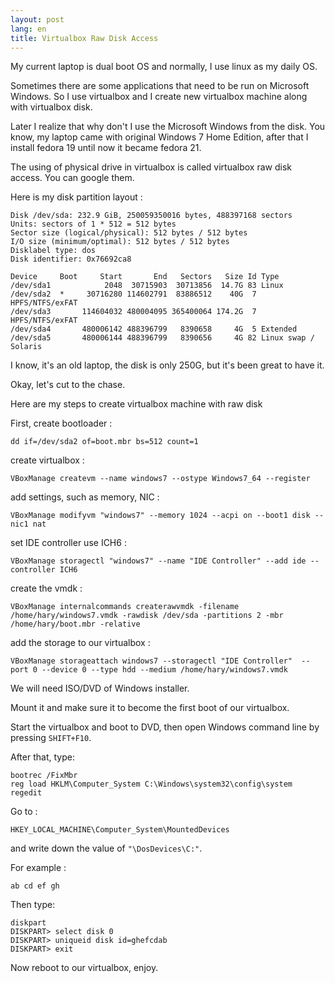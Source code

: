 ```yaml
---
layout: post
lang: en
title: Virtualbox Raw Disk Access
---
```

My current laptop is dual boot OS and normally, I use linux as my daily OS. 

<!-- more -->

Sometimes there are some applications that need to be run on Microsoft Windows. 
So I use virtualbox and I create new virtualbox machine along with virtualbox disk.

Later I realize that why don't I use the Microsoft Windows from the disk. 
You know, my laptop came with original Windows 7 Home Edition, after that I install fedora 19 until now it became fedora 21.

The using of physical drive in virtualbox is called virtualbox raw disk access. You can google them.

Here is my disk partition layout :

    Disk /dev/sda: 232.9 GiB, 250059350016 bytes, 488397168 sectors
    Units: sectors of 1 * 512 = 512 bytes
    Sector size (logical/physical): 512 bytes / 512 bytes
    I/O size (minimum/optimal): 512 bytes / 512 bytes
    Disklabel type: dos
    Disk identifier: 0x76692ca8

    Device     Boot     Start       End   Sectors   Size Id Type
    /dev/sda1            2048  30715903  30713856  14.7G 83 Linux
    /dev/sda2  *     30716280 114602791  83886512    40G  7 HPFS/NTFS/exFAT
    /dev/sda3       114604032 480004095 365400064 174.2G  7 HPFS/NTFS/exFAT
    /dev/sda4       480006142 488396799   8390658     4G  5 Extended
    /dev/sda5       480006144 488396799   8390656     4G 82 Linux swap / Solaris

I know, it's an old laptop, the disk is only 250G, but it's been great to have it. 

Okay, let's cut to the chase.

Here are my steps to create virtualbox machine with raw disk

First, create bootloader :

    dd if=/dev/sda2 of=boot.mbr bs=512 count=1


create virtualbox :

    VBoxManage createvm --name windows7 --ostype Windows7_64 --register


add settings, such as memory, NIC :

    VBoxManage modifyvm "windows7" --memory 1024 --acpi on --boot1 disk --nic1 nat

set IDE controller use ICH6 :

    VBoxManage storagectl "windows7" --name "IDE Controller" --add ide --controller ICH6


create the vmdk :

    VBoxManage internalcommands createrawvmdk -filename /home/hary/windows7.vmdk -rawdisk /dev/sda -partitions 2 -mbr /home/hary/boot.mbr -relative


add the storage to our virtualbox :

    VBoxManage storageattach windows7 --storagectl "IDE Controller"  --port 0 --device 0 --type hdd --medium /home/hary/windows7.vmdk


We will need ISO/DVD of Windows installer. 

Mount it and make sure it to become the first boot of our virtualbox.

Start the virtualbox and boot to DVD, then open Windows command line by pressing `SHIFT+F10`. 

After that, type:

    bootrec /FixMbr
    reg load HKLM\Computer_System C:\Windows\system32\config\system
    regedit

Go to :

    HKEY_LOCAL_MACHINE\Computer_System\MountedDevices

and write down the value of `"\DosDevices\C:"`. 

For example :

    ab cd ef gh

Then type:

    diskpart
    DISKPART> select disk 0
    DISKPART> uniqueid disk id=ghefcdab
    DISKPART> exit

Now reboot to our virtualbox, enjoy.
